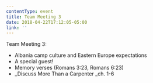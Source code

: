 ```yaml
---
contentType: event
title: Team Meeting 3
date: 2018-04-22T17:12:05-05:00
link: ''
---
```

Team Meeting 3:

* Albania camp culture and Eastern Europe expectations
* A special guest!
* Memory verses (Romans 3:23, Romans 6:23)
* _Discuss More Than a Carpenter _ch. 1-6

